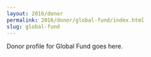 ```yaml
---
layout: 2016/donor
permalink: 2016/donor/global-fund/index.html
slug: global-fund
---
```


Donor profile for Global Fund goes here.
